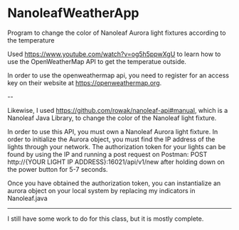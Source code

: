 # NanoleafWeatherApp
Program to change the color of Nanoleaf Aurora light fixtures according to the temperature

Used https://www.youtube.com/watch?v=og5h5ppwXgU to learn how to use the OpenWeatherMap API to get the temperatue outside. 

In order to use the openweathermap api, you need to register for an access key on their website at https://openweathermap.org. 

--

Likewise, I used https://github.com/rowak/nanoleaf-api#manual, which is a Nanoleaf Java Library, to change the color of the Nanoleaf light fixture. 

In order to use this API, you must own a Nanoleaf Aurora light fixture. In order to initialize the Aurora object, you must find the IP address of the lights through your network. The authorization token for your lights can be found by using the IP and running a post request on Postman: POST http://{YOUR LIGHT IP ADDRESS}:16021/api/v1/new after holding down on the power button for 5-7 seconds. 

Once you have obtained the authorization token, you can instantialize an aurora object on your local system by replacing my indicators in Nanoleaf.java

-------------------------------------------

I still have some work to do for this class, but it is mostly complete. 

